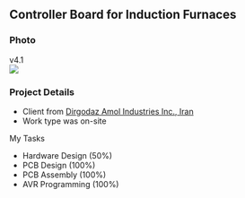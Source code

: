 ## Controller Board for Induction Furnaces

### Photo
v4.1  
![](https://s32.picofile.com/file/8478124050/v4_1.jpg)

### Project Details
- Client from [Dirgodaz Amol Industries Inc., Iran](https://dirgodazamol.com/en/)
- Work type was on-site

My Tasks  
- Hardware Design (50%)
- PCB Design (100%)
- PCB Assembly (100%)
- AVR Programming (100%)

